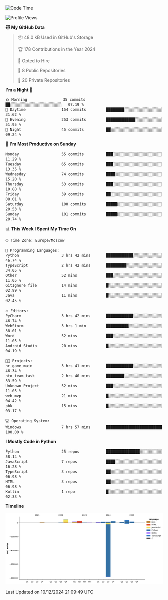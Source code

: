 <!--START_SECTION:waka-->
![Code Time](http://img.shields.io/badge/Code%20Time-563%20hrs%2029%20mins-blue)

![Profile Views](http://img.shields.io/badge/Profile%20Views-2-blue)

**🐱 My GitHub Data** 

> 📦 48.0 kB Used in GitHub's Storage 
 > 
> 🏆 178 Contributions in the Year 2024
 > 
> 💼 Opted to Hire
 > 
> 📜 8 Public Repositories 
 > 
> 🔑 20 Private Repositories 
 > 
**I'm a Night 🦉** 

```text
🌞 Morning                35 commits          ██░░░░░░░░░░░░░░░░░░░░░░░   07.19 % 
🌆 Daytime                154 commits         ████████░░░░░░░░░░░░░░░░░   31.62 % 
🌃 Evening                253 commits         █████████████░░░░░░░░░░░░   51.95 % 
🌙 Night                  45 commits          ██░░░░░░░░░░░░░░░░░░░░░░░   09.24 % 
```
📅 **I'm Most Productive on Sunday** 

```text
Monday                   55 commits          ███░░░░░░░░░░░░░░░░░░░░░░   11.29 % 
Tuesday                  65 commits          ███░░░░░░░░░░░░░░░░░░░░░░   13.35 % 
Wednesday                74 commits          ████░░░░░░░░░░░░░░░░░░░░░   15.20 % 
Thursday                 53 commits          ███░░░░░░░░░░░░░░░░░░░░░░   10.88 % 
Friday                   39 commits          ██░░░░░░░░░░░░░░░░░░░░░░░   08.01 % 
Saturday                 100 commits         █████░░░░░░░░░░░░░░░░░░░░   20.53 % 
Sunday                   101 commits         █████░░░░░░░░░░░░░░░░░░░░   20.74 % 
```


📊 **This Week I Spent My Time On** 

```text
🕑︎ Time Zone: Europe/Moscow

💬 Programming Languages: 
Python                   3 hrs 42 mins       ████████████░░░░░░░░░░░░░   46.74 % 
TypeScript               2 hrs 42 mins       █████████░░░░░░░░░░░░░░░░   34.05 % 
Other                    52 mins             ███░░░░░░░░░░░░░░░░░░░░░░   11.05 % 
GitIgnore file           14 mins             █░░░░░░░░░░░░░░░░░░░░░░░░   02.99 % 
Java                     11 mins             █░░░░░░░░░░░░░░░░░░░░░░░░   02.45 % 

🔥 Editors: 
PyCharm                  3 hrs 42 mins       ████████████░░░░░░░░░░░░░   46.74 % 
WebStorm                 3 hrs 1 min         ██████████░░░░░░░░░░░░░░░   38.01 % 
Word                     52 mins             ███░░░░░░░░░░░░░░░░░░░░░░   11.05 % 
Android Studio           20 mins             █░░░░░░░░░░░░░░░░░░░░░░░░   04.19 % 

🐱‍💻 Projects: 
hr_game_main             3 hrs 41 mins       ████████████░░░░░░░░░░░░░   46.34 % 
nto_team_task            2 hrs 40 mins       ████████░░░░░░░░░░░░░░░░░   33.59 % 
Unknown Project          52 mins             ███░░░░░░░░░░░░░░░░░░░░░░   11.05 % 
web_mvp                  21 mins             █░░░░░░░░░░░░░░░░░░░░░░░░   04.42 % 
pbk                      15 mins             █░░░░░░░░░░░░░░░░░░░░░░░░   03.17 % 

💻 Operating System: 
Windows                  7 hrs 57 mins       █████████████████████████   100.00 % 
```

**I Mostly Code in Python** 

```text
Python                   25 repos            ███████████████░░░░░░░░░░   58.14 % 
JavaScript               7 repos             ████░░░░░░░░░░░░░░░░░░░░░   16.28 % 
TypeScript               3 repos             ██░░░░░░░░░░░░░░░░░░░░░░░   06.98 % 
HTML                     3 repos             ██░░░░░░░░░░░░░░░░░░░░░░░   06.98 % 
Kotlin                   1 repo              █░░░░░░░░░░░░░░░░░░░░░░░░   02.33 % 
```



**Timeline**

![Lines of Code chart](https://raw.githubusercontent.com/adlemx/adlemx/main/assets/bar_graph.png)


 Last Updated on 10/12/2024 21:09:49 UTC
<!--END_SECTION:waka-->
